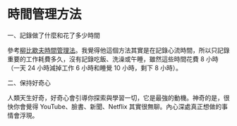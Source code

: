 # 時間管理方法

一、記錄做了什麼和花了多少時間

參考[柳比歇夫時間管理法](https://bailushuyuan.org/%E5%A5%87%E7%89%B9%E7%9A%84%E4%B8%80%E7%94%9F)。我覺得他這個方法其實是在記錄心流時間，所以只記錄重要的工作耗費多久，沒有記錄吃飯、洗澡或午睡，雖然這些時間花費 8 小時（一天 24 小時減掉工作 6 小時和睡覺 10 小時，剩下 8 小時）。

二、保持好奇心

人類天生好奇，好奇心會引導你探索與學習一切，它是最強的動機。神奇的是，很快你會覺得 YouTube、臉書、新聞、Netflix 其實很無聊。內心深處真正想做的事情會浮現。